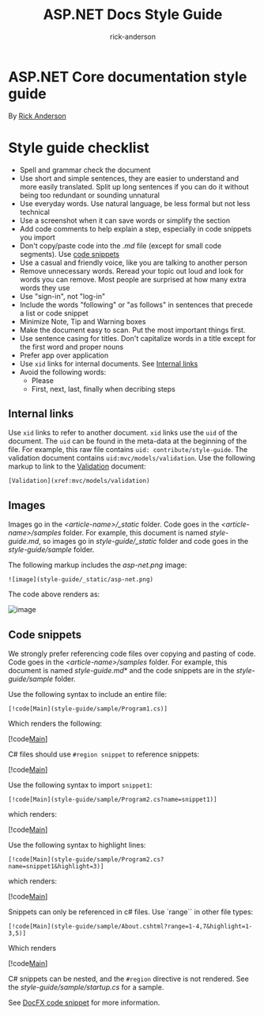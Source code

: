 ﻿---
title: ASP.NET Docs Style Guide
author: rick-anderson
ms.author: riande
manager: wpickett
ms.date: 10/14/2016
ms.topic: article
ms.assetid: bd1505c4-d46e-4df2-b6ce-5fe8f5991fe8
ms.prod: aspnet-core
uid: contribute/style-guide
---
# ASP.NET Core documentation style guide

<a name=style-guide></a>

By [Rick Anderson](https://twitter.com/RickAndMSFT)

# Style guide checklist

- Spell and grammar check the document
- Use short and simple sentences, they are easier to understand and more easily translated. Split up long sentences if you can do it without being too redundant or sounding unnatural
- Use everyday words. Use natural language, be less formal but not less technical
- Use a screenshot when it can save words or simplify the section
- Add code comments to help explain a step, especially in code snippets you import
- Don't copy/paste code into the *.md* file (except for small code segments). Use [code snippets](#code-snippets)
- Use a casual and friendly voice, like you are talking to another person
- Remove unnecessary words. Reread your topic out loud and look for words you can remove. Most people are surprised at how many extra words they use 
- Use "sign-in", not "log-in"
- Include the words "following" or "as follows" in sentences that precede a list or code snippet
- Minimize Note, Tip and Warning boxes
- Make the document easy to scan. Put the most important things first. 
- Use sentence casing for titles. Don't capitalize words in a title except for the first word and proper nouns
- Prefer app over application
- Use `xid` links for internal documents. See [Internal links](#internal-links)
- Avoid the following words:
  - Please
  - First, next, last, finally when decribing steps

## Internal links

Use `xid` links to refer to another document. `xid` links use the `uid` of the document. The `uid` can be found in the meta-data at the beginning of the file. For example, this raw file contains `uid: contribute/style-guide`. The validation document contains `uid:mvc/models/validation`. Use the following markup to link to the [Validation](xref:mvc/models/validation) document:

`[Validation](xref:mvc/models/validation)`

## Images

Images go in the *\<article-name>/_static* folder. Code goes in the *\<article-name>/samples* folder. For example, this document is named *style-guide.md*, so images go in  *style-guide/_static* folder and code goes in the *style-guide/sample* folder.

The following markup includes the *asp-net.png* image:

`![image](style-guide/_static/asp-net.png)`

The code above renders as:

![image](style-guide/_static/asp-net.png)

<a name="Code_snippets"></a> 

## Code snippets

We strongly prefer referencing code files over copying and pasting of code. Code goes in the *\<article-name>/samples* folder. For example, this document is named *style-guide.md** and the code snippets are in the *style-guide/sample* folder.

Use the following syntax to include an entire file:

`[!code[Main](style-guide/sample/Program1.cs)]`

Which renders the following:

[!code[Main](style-guide/sample/Program1.cs)]

C# files should use `#region snippet` to reference snippets:

[!code[Main](style-guide/sample/Program2.cs?highlight=5,10)]

Use the following syntax to import `snippet1`:

`[!code[Main](style-guide/sample/Program2.cs?name=snippet1)]`

which renders:

[!code[Main](style-guide/sample/Program2.cs?name=snippet1)]

Use the following syntax to highlight lines:

`[!code[Main](style-guide/sample/Program2.cs?name=snippet1&highlight=3)]`

which renders:

[!code[Main](style-guide/sample/Program2.cs?name=snippet1&highlight=3)]

Snippets can only be referenced in c# files. Use `range`` in other file types:

`[!code[Main](style-guide/sample/About.cshtml?range=1-4,7&highlight=1-3,5)]`

Which renders

[!code[Main](style-guide/sample/About.cshtml?range=1-4,7&highlight=1-3,5)]

C# snippets can be nested, and the `#region` directive is not rendered. See the *style-guide/sample/startup.cs* for a sample.

See [DocFX code snippet](http://dotnet.github.io/docfx/spec/docfx_flavored_markdown.html#code-snippet) for more information.


